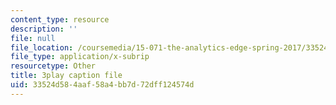 ```yaml
---
content_type: resource
description: ''
file: null
file_location: /coursemedia/15-071-the-analytics-edge-spring-2017/33524d584aaf58a4bb7d72dff124574d_0RaZe62Rg2A.vtt
file_type: application/x-subrip
resourcetype: Other
title: 3play caption file
uid: 33524d58-4aaf-58a4-bb7d-72dff124574d
---
```

